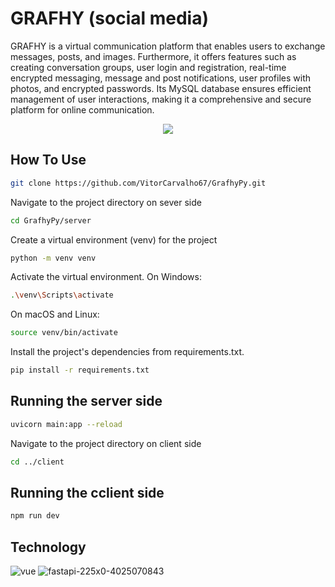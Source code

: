 # GRAFHY (social media)

GRAFHY is a virtual communication platform that enables users to exchange messages, posts, and images. Furthermore, it offers features such as creating conversation groups, user login and registration, real-time encrypted messaging, message and post notifications, user profiles with photos, and encrypted passwords. Its MySQL database ensures efficient management of user interactions, making it a comprehensive and secure platform for online communication.

<p align="center">
  <img src="https://github.com/Daniel-Alvarenga/Grafhy_Py/assets/128755697/0b79591f-2d8d-4e0d-865a-4ff90a3fcd36"/>
</p>

## How To Use

```bash
git clone https://github.com/VitorCarvalho67/GrafhyPy.git
```

Navigate to the project directory on sever side
```bash
cd GrafhyPy/server
```

Create a virtual environment (venv) for the project
```bash
python -m venv venv
```

Activate the virtual environment.
On Windows:
```bash
.\venv\Scripts\activate
```

On macOS and Linux:
```bash
source venv/bin/activate
```

Install the project's dependencies from requirements.txt.
```bash
pip install -r requirements.txt
```

## Running the server side
```bash
uvicorn main:app --reload
```
Navigate to the project directory on client side
```bash
cd ../client
```
## Running the cclient side
```bash
npm run dev
```

## Technology
![vue](https://github.com/VitorCarvalho67/GrafhyPy/assets/102667323/6ae806d6-2f99-4e87-8e88-a82fa9514e91)
![fastapi-225x0-4025070843](https://github.com/VitorCarvalho67/GrafhyPy/assets/102667323/4ecf565d-21ad-4daa-8c0c-bf3ac64e5cfb)

